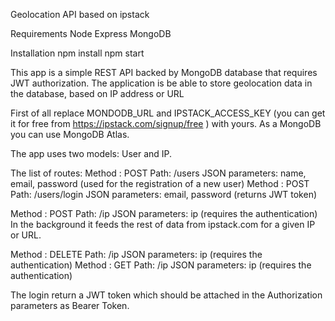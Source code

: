 Geolocation API based on ipstack


Requirements
Node
Express
MongoDB


Installation
npm install
npm start


This app is a simple REST API backed by MongoDB database that requires JWT authorization. The application is be able to store geolocation data in the database, based on IP address or URL 

First of all replace MONDODB_URL and IPSTACK_ACCESS_KEY (you can get it for free from https://ipstack.com/signup/free )  with yours.
As a MongoDB you can use MongoDB Atlas.

The app uses two models:  User and IP.

The list of routes:
Method :  POST       Path:   /users     JSON parameters:  name, email, password (used for the registration of a new user)
Method :  POST       Path:   /users/login     JSON parameters:   email, password (returns JWT token)

Method :  POST       Path:   /ip     JSON parameters:  ip       (requires the authentication)
In the background it feeds the rest of data from ipstack.com  for a given IP or URL.

Method :  DELETE       Path:   /ip     JSON parameters:  ip       (requires the authentication)
Method :  GET       Path:   /ip     JSON parameters:  ip       (requires the authentication)

The login return a  JWT token  which should be attached in the Authorization  parameters as Bearer Token.









